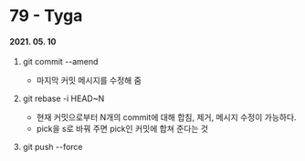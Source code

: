 79 - Tyga
========
#### 2021. 05. 10

1. git commit --amend
    - 마지막 커밋 메시지를 수정해 줌

2. git rebase -i HEAD~N
    - 현재 커밋으로부터 N개의 commit에 대해 합침, 제거, 메시지 수정이 가능하다.
    - pick을 s로 바꿔 주면 pick인 커밋에 합쳐 준다는 것

3. git push --force

